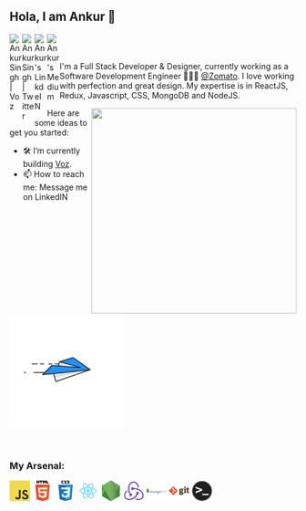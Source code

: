## Hola, I am Ankur 👋

<a href="https://thevoz.in/profile/skur42">
  <img align="left" alt="Ankur Singh | Voz" width="22px" src="https://res.cloudinary.com/shelby-company-limited/image/upload/v1562446985/voz/dp/2019-07-06T21:03:04.398Z159m6raykjxs0lcy6.png" />
</a>
<a href="https://twitter.com/skur42">
  <img align="left" alt="Ankur Singh | Twitter" width="22px" src="https://cdn.jsdelivr.net/npm/simple-icons@v3/icons/twitter.svg" />
</a>
<a href="https://www.linkedin.com/in/skur42/">
  <img align="left" alt="Ankur's LinkdeIN" width="22px" src="https://cdn.jsdelivr.net/npm/simple-icons@v3/icons/linkedin.svg" />
</a>
<a href="https://medium.com/@skur42">
  <img align="left" alt="Ankur's Medium" width="22px" src="https://cdn.jsdelivr.net/npm/simple-icons@v3/icons/medium.svg" />
</a>

<br />
<br />

I'm a Full Stack Developer & Designer, currently working as a Software Development Engineer 🙍🏽‍♂️ [@Zomato](https://zomato.com). I love working with perfection and great design. My expertise is in ReactJS, Redux, Javascript, CSS, MongoDB and NodeJS.

<p>
<div class="hello">
  <div class="inner" ><img src="https://raw.githubusercontent.com/auralshin/auralshin/master/assets/animation_500_kckasloz.gif" align="right" height="360" width="360" padding-top:"20"></div>
</div>
</p>

Here are some ideas to get you started:
- 🛠 I’m currently building <a href="https://thevoz.in/" target="__blank">Voz</a>.
- 📫 How to reach me: Message me on LinkedIN

<p>
<div class="hello">
  <div class="inner" ><img src="https://raw.githubusercontent.com/auralshin/auralshin/master/assets/animation_300_kckabl3r.gif" height="200" width="200"></div>
</div>
</p>

<br />

### My Arsenal:

<code><img height="36" src="https://raw.githubusercontent.com/github/explore/80688e429a7d4ef2fca1e82350fe8e3517d3494d/topics/javascript/javascript.png"></code>
<code><img height="36" src="https://raw.githubusercontent.com/github/explore/80688e429a7d4ef2fca1e82350fe8e3517d3494d/topics/html/html.png"></code>
<code><img height="36" src="https://raw.githubusercontent.com/github/explore/80688e429a7d4ef2fca1e82350fe8e3517d3494d/topics/css/css.png"></code>
<code><img height="36" src="https://raw.githubusercontent.com/github/explore/80688e429a7d4ef2fca1e82350fe8e3517d3494d/topics/react/react.png"></code>
<code><img height="36" src="https://raw.githubusercontent.com/github/explore/80688e429a7d4ef2fca1e82350fe8e3517d3494d/topics/nodejs/nodejs.png"></code>
<code><img height="36" src="https://raw.githubusercontent.com/github/explore/80688e429a7d4ef2fca1e82350fe8e3517d3494d/topics/redux/redux.png"></code>
<code><img height="36" src="https://raw.githubusercontent.com/github/explore/80688e429a7d4ef2fca1e82350fe8e3517d3494d/topics/mongodb/mongodb.png"></code>
<code><img height="36" src="https://raw.githubusercontent.com/github/explore/80688e429a7d4ef2fca1e82350fe8e3517d3494d/topics/git/git.png"></code>
<code><img height="36" src="https://raw.githubusercontent.com/github/explore/80688e429a7d4ef2fca1e82350fe8e3517d3494d/topics/terminal/terminal.png"></code>
